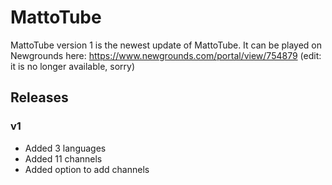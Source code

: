 # MattoTube
MattoTube version 1 is the newest update of MattoTube. It can be played on Newgrounds here: https://www.newgrounds.com/portal/view/754879 (edit: it is no longer available, sorry)
## Releases
### v1
- Added 3 languages
- Added 11 channels
- Added option to add channels
